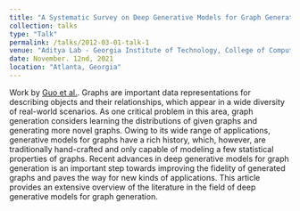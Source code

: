```yaml
---
title: "A Systematic Survey on Deep Generative Models for Graph Generation"
collection: talks
type: "Talk"
permalink: /talks/2012-03-01-talk-1
venue: "Aditya Lab - Georgia Institute of Technology, College of Computing"
date: November. 12nd, 2021
location: "Atlanta, Georgia"
---
```


Work by [Guo et al.](https://arxiv.org/pdf/2007.06686.pdf). Graphs are important data representations for describing objects and their relationships, which appear in a wide diversity of real-world scenarios. As one critical problem in this area, graph generation considers learning the distributions of given graphs and generating more novel graphs. Owing to its wide range of applications, generative models for graphs have a rich history, which, however, are traditionally hand-crafted and only capable of modeling a few statistical properties of graphs. Recent advances in deep generative models for graph generation is an important step towards improving the fidelity of generated graphs and paves the way for new kinds of applications. This article provides an extensive overview of the literature in the field of deep generative models for graph generation.

